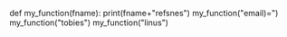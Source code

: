 def my_function(fname):
            print(fname+"refsnes")
my_function("email)=")
my_function("tobies")
my_function("linus")
